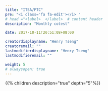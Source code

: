 ```yaml
---
title: "ITSA/PTC"
pre: "<i class='fa fa-edit'></i> "
# head ="<label>  </label>  # content header
description: "Monthly cotest"

date: 2017-10-11T20:51:08+08:00

creatordisplayname: "Henry Tseng"
creatoremail: ""
lastmodifierdisplayname: "Henry Tseng"
lastmodifieremail: ""

weight: 5
# alwaysopen: true
---
```


{{% children description="true" depth="5"%}}